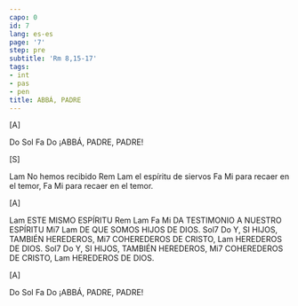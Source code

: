 ```yaml
---
capo: 0
id: 7
lang: es-es
page: '7'
step: pre
subtitle: 'Rm 8,15-17'
tags:
- int
- pas
- pen
title: ABBÁ, PADRE
---
```


[A]

Do      Sol    Fa Do
¡ABBÁ, PADRE, PADRE!

[S]

Lam
No hemos recibido
      Rem       Lam
el espíritu de siervos
Fa                   Mi
para recaer en el temor,
Fa                   Mi
para recaer en el temor.

[A]

Lam
ESTE MISMO ESPÍRITU
Rem      Lam  Fa           Mi
DA TESTIMONIO A NUESTRO ESPÍRITU
Mi7                    Lam
DE QUE SOMOS HIJOS DE DIOS.
       Sol7               Do
Y, SI HIJOS, TAMBIÉN HEREDEROS,
                 Mi7
COHEREDEROS DE CRISTO,
              Lam
HEREDEROS DE DIOS.
       Sol7               Do
Y, SI HIJOS, TAMBIÉN HEREDEROS,
                 Mi7
COHEREDEROS DE CRISTO,
              Lam
HEREDEROS DE DIOS.

[A]

Do      Sol    Fa Do
¡ABBÁ, PADRE, PADRE!
